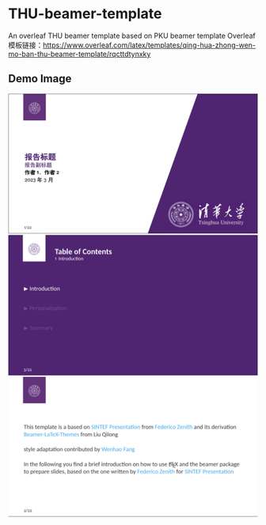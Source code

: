 # THU-beamer-template
An overleaf THU beamer template based on PKU beamer template
Overleaf 模板链接：https://www.overleaf.com/latex/templates/qing-hua-zhong-wen-mo-ban-thu-beamer-template/rqcttdtynxky
## Demo Image
![demo](demo/front.png)
![demo](demo/table.png)
![demo](demo/page.png)
